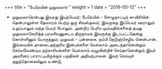 ﻿+++
title = "பேரெயின் முறுவலார்  "
weight = 1
date = "2019-05-12"
+++


-  முறுவலாரென்பது இவரது இயற்பெயர்; பேரெயில் - சோழநாட்டிற் காவிரியின் தென்பாலுள்ள தேவாரம் பெற்ற ஒரு சிவஸ்தலம்; இவருக்கு இப்பெயர் ஊராலும் உறுப்பாலும் வந்த பெயர் போலும். அன்றிப் பெரிய மும்மதில்களைத் தமது முறுவலாலெரித்த பரமசிவனுடைய திருநாமம் இவருக்கு இடப்பட்டதென்று கொள்ளினும் பொருந்தும்; முறுவல் - புன்னகை. நம்பி நெடுஞ்செழிய னென்பான், இம்மையில் தானடைதற்குரிய இன்பங்களை யெல்லாம் அடைந்தானென்றும் செய்யவேண்டிய நற்காரியங்களை யெல்லாம் வழுவின்றிச் செய்தானென்றும் இவர் அவனைப் பாராட்டியிருக்கும் பகுதிகள் அறியற்பாலன. இவர் செய்யுள் குறுந்தொகையிலும் உண்டு, 
  
